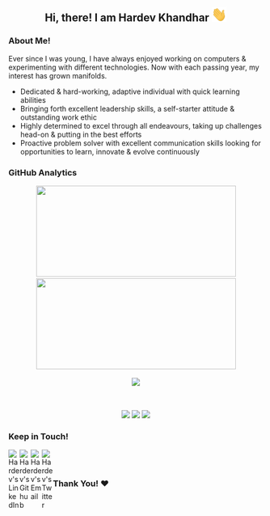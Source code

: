 <div align="center">
  <h2> 
    Hi, there! I am Hardev Khandhar <img src="https://github.com/HardevKhandhar/HardevKhandhar/blob/main/hi.gif" width="30px">
  </h2>
</div>

### About Me!

Ever since I was young, I have always enjoyed working on computers & experimenting with different technologies. Now with each passing year, my interest has grown manifolds. 

* Dedicated & hard-working, adaptive individual with quick learning abilities
* Bringing forth excellent leadership skills, a self-starter attitude & outstanding work ethic 
* Highly determined to excel through all endeavours, taking up challenges head-on & putting in the best efforts
* Proactive problem solver with excellent communication skills looking for opportunities to learn, innovate & evolve continuously

### GitHub Analytics

<p align="center">
  <a href="https://github.com/HardevKhandhar">
    <img height="180em" src="https://github-readme-stats.vercel.app/api?username=HardevKhandhar&count_private=true&theme=algolia&hide_border=true&show_icons=true&include_all_commits=true"/ width="395em">
    <img height="180em" src="https://github-readme-stats.vercel.app/api/top-langs/?username=HardevKhandhar&theme=algolia&hide_border=true&langs_count=9&layout=compact"/ width="395em">
  </a>
</p>

<p align="center">
  <a href="https://git.io/streak-stats"><img height="160em" src="https://github-readme-streak-stats.herokuapp.com/?user=HardevKhandhar&theme=dark">
</p>
<br>
<p align="center">
    <a href="https://github.com/HardevKhandhar/"><img src="https://komarev.com/ghpvc/?username=HardevKhandhar&color=blueviolet&style=flat&label=Profile+Views"/></a>
    <a href="https://github.com/HardevKhandhar/"><img src="https://img.shields.io/github/followers/HardevKhandhar?style=flat&color=blue&label=GitHub%20Followers%20"/></a>
    <a href="https://github.com/HardevKhandhar//"><img src="https://img.shields.io/github/last-commit/HardevKhandhar/HardevKhandhar?style=flat&color=brightgreen&label=Last%20Updated%20"/></a>
</p>

### Keep in Touch!
<div>
<p>
  <a href="https://www.linkedin.com/in/hardev-khandhar-b52289176/">
    <img align="left" alt="Hardev's LinkedIn" width="22px" src="https://cdn.jsdelivr.net/npm/simple-icons@v3/icons/linkedin.svg" />
  </a>
  
  <a href="https://github.com/HardevKhandhar">
    <img align="left" alt="Hardev's Github" width="22px" src="https://cdn.jsdelivr.net/npm/simple-icons@v3/icons/github.svg" />
  </a>
  
  <a href="mailto:hardev.khandhar09@gmail.com">
    <img align="left" alt="Hardev's Email" width="22px" src="https://cdn.jsdelivr.net/npm/simple-icons@v3/icons/gmail.svg" />
  </a>
  
  <a href="https://twitter.com/HardevKhandhar">
    <img align="left" alt="Hardev's Twitter" width="22px" src="https://cdn.jsdelivr.net/npm/simple-icons@v3/icons/twitter.svg" />
  </a>

  <!--
  <a href="https://www.instagram.com//">
    <img align="left" alt="Instagram" width="22px" src="https://cdn.jsdelivr.net/npm/simple-icons@v3/icons/instagram.svg" />
  </a>
  -->

  <!--
  <a href="https://www.facebook.com/">
    <img align="left" alt="Facebook" width="22px" src="https://cdn.jsdelivr.net/npm/simple-icons@v3/icons/facebook.svg" />
  </a>
  -->

  <!--
  <a href="https://www.hackerrank.com/">
    <img align="left" alt="Hackerrank" width="22px" src="https://cdn.jsdelivr.net/npm/simple-icons@v3/icons/hackerrank.svg" />
  </a>
  -->
</p>
</div>
<br><br>

### Thank You! :heart:
